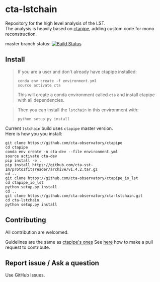 # cta-lstchain

Repository for the high level analysis of the LST.    
The analysis is heavily based on [ctapipe](https://github.com/cta-observatory/ctapipe), adding custom code for mono reconstruction.

master branch status: [![Build Status](https://travis-ci.org/cta-observatory/cta-lstchain.svg?branch=master)](https://travis-ci.org/cta-observatory/cta-lstchain)

## Install

> If you are a user and don't already have ctapipe installed:
> ```
> conda env create -f environment.yml
> source activate cta
> ```
> This will create a conda environment called `cta` and install ctapipe with all dependencies.

> Then you can install the `lstchain` in this environment with:
> ```
> python setup.py install
> ```

Current `lstchain` build uses `ctapipe` master version.   
Here is how you you install:
```
git clone https://github.com/cta-observatory/ctapipe
cd ctapipe
conda env create -n cta-dev --file environment.yml
source activate cta-dev
pip install -e .
pip install https://github.com/cta-sst-1m/protozfitsreader/archive/v1.4.2.tar.gz
cd ..
git clone https://github.com/cta-observatory/ctapipe_io_lst
cd ctapipe_io_lst
python setup.py install
cd ..
git clone https://github.com/cta-observatory/cta-lstchain.git
cd cta-lstchain
python setup.py install
```


## Contributing

All contribution are welcomed.

Guidelines are the same as [ctapipe's ones](https://cta-observatory.github.io/ctapipe/development/index.html)
See [here](https://cta-observatory.github.io/ctapipe/development/pullrequests.html) how to make a pull request to contribute.


## Report issue / Ask a question

Use GitHub Issues.


